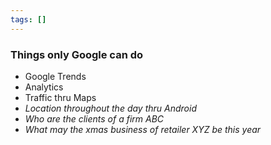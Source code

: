 ```yaml
---
tags: []
---
```

### Things only Google can do
- Google Trends
- Analytics
- Traffic thru Maps
- *Location throughout the day thru Android*
- *Who are the clients of a firm ABC*
- *What may the xmas business of retailer XYZ be this year*
